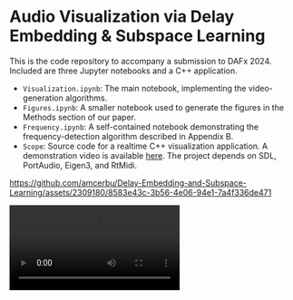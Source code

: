 # Audio Visualization via Delay Embedding & Subspace Learning

This is the code repository to accompany a submission to DAFx 2024. Included are three Jupyter notebooks and a C++ application.

- `Visualization.ipynb`: The main notebook, implementing the video-generation algorithms. 
- `Figures.ipynb`: A smaller notebook used to generate the figures in the Methods section of our paper.
- `Frequency.ipynb`: A self-contained notebook demonstrating the frequency-detection algorithm described in Appendix B.
- `Scope`: Source code for a realtime C++ visualization application. A demonstration video is available [here](https://youtu.be/Sl570aeDftM). The project depends on SDL, PortAudio, Eigen3, and RtMidi. 



https://github.com/amcerbu/Delay-Embedding-and-Subspace-Learning/assets/2309180/8583e43c-3b56-4e06-94e1-7a4f336de471

<video src="[https://user-images.githubusercontent.com/aaa.mp4](https://github.com/amcerbu/Delay-Embedding-and-Subspace-Learning/blob/6249c3c0bfc04c9a87b1fd772f427e498959b0a6/Exports/2024.04.08%2C%2018.54.17.mp4)"></video>
